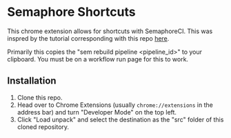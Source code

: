 # Semaphore Shortcuts
This chrome extension allows for shortcuts with SemaphoreCI. This was inspred by the tutorial corresponding with this repo [here](https://www.blog.karenying.com/posts/hack-keyboard-shortcuts-into-sites-with-a-custom-chrome-extension).

Primarily this copies the "sem rebuild pipeline <pipeline_id>" to your clipboard. You must be on a workflow run page for this to work. 


## Installation
1. Clone this repo.
2. Head over to Chrome Extensions (usually `chrome://extensions` in the address bar) and turn "Developer Mode" on the top left.
3. Click "Load unpack" and select the destination as the "src" folder of this cloned repository.
